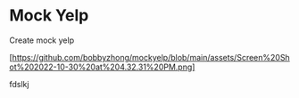 # Mock Yelp

Create mock yelp

[https://github.com/bobbyzhong/mockyelp/blob/main/assets/Screen%20Shot%202022-10-30%20at%204.32.31%20PM.png]

fdslkj

